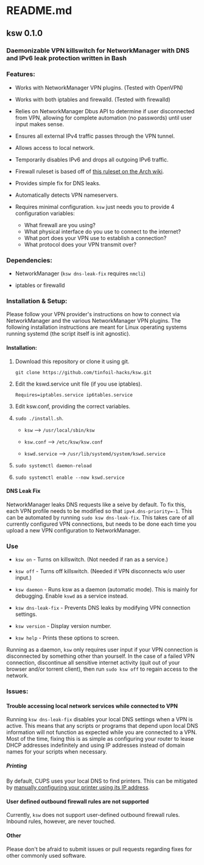 # README.md

## ksw 0.1.0 

### Daemonizable VPN killswitch for NetworkManager with DNS and IPv6 leak protection written in Bash

### Features:

- Works with NetworkManager VPN plugins. (Tested with OpenVPN)

- Works with both iptables and firewalld. (Tested with firewalld)

- Relies on NetworkManager Dbus API to determine if user disconnected from VPN, allowing for complete automation (no passwords) until user input makes sense.

- Ensures all external IPv4 traffic passes through the VPN tunnel. 

- Allows access to local network.

- Temporarily disables IPv6 and drops all outgoing IPv6 traffic.

- Firewall ruleset is based off of [this ruleset on the Arch wiki](https://wiki.archlinux.org/index.php/Private_Internet_Access#Internet_%22kill_switch%22).

- Provides simple fix for DNS leaks.

- Automatically detects VPN nameservers.

- Requires minimal configuration. `ksw` just needs you to provide 4 configuration variables: 
  - What firewall are you using? 
  - What physical interface do you use to connect to the internet? 
  - What port does your VPN use to establish a connection?
  - What protocol does your VPN transmit over?

### Dependencies:

- NetworkManager (`ksw dns-leak-fix` requires `nmcli`)

- iptables or firewalld

### Installation & Setup:

Please follow your VPN provider's instructions on how to connect
via NetworkManager and the various NetworkManager VPN plugins. 
The following installation instructions are meant for Linux 
operating systems running systemd (the script itself is init 
agnostic).

#### Installation:

1. Download this repository or clone it using git.

   `git clone https://github.com/tinfoil-hacks/ksw.git`

2. Edit the kswd.service unit file (if you use iptables).
   
   ```
   Requires=iptables.service ip6tables.service
   ```

3. Edit ksw.conf, providing the correct variables.

4. `sudo ./install.sh`.

    - `ksw` --> `/usr/local/sbin/ksw`

    - `ksw.conf` --> `/etc/ksw/ksw.conf`

    - `kswd.service` --> `/usr/lib/systemd/system/kswd.service`

5. `sudo systemctl daemon-reload`

6. `sudo systemctl enable --now kswd.service`

#### DNS Leak Fix

NetworkManager leaks DNS requests like a seive by default. To fix 
this, each VPN profile needs to be modified so that 
`ipv4.dns-priority=-1`. This can be automated by running 
`sudo ksw dns-leak-fix`. This takes care of all currently 
configured VPN connections, but needs to be done each time you 
upload a new VPN configuration to NetworkManager.

### Use

- `ksw on` - Turns on killswitch. (Not needed if ran as a service.)

- `ksw off` - Turns off killswitch. (Needed if VPN disconnects w/o user input.)

- `ksw daemon` - Runs ksw as a daemon (automatic mode). This is mainly for debugging. Enable `kswd` as a service instead.

- `ksw dns-leak-fix` - Prevents DNS leaks by modifying VPN connection settings. 

- `ksw version` - Display version number.

- `ksw help` - Prints these options to screen.

Running as a daemon, `ksw` only requires user input if your VPN 
connection is disconnected by something other than yourself. In the 
case of a failed VPN connection, discontinue all sensitive internet
activity (quit out of your browser and/or torrent client), then run 
`sudo ksw off` to regain access to the network. 

### Issues:

#### Trouble accessing local network services while connected to VPN

Running `ksw dns-leak-fix` disables your local DNS settings when a 
VPN is active. This means that any scripts or programs that depend 
upon local DNS information will not function as expected while you 
are connected to a VPN. Most of the time, fixing this is as simple 
as configuring your router to lease DHCP addresses indefinitely and 
using IP addresses instead of domain names for your scripts when 
necessary.

##### Printing

By default, CUPS uses your local DNS to find printers. This can be 
mitigated by [manually configuring your printer using its IP 
address](https://www.cups.org/doc/network.html). 

#### User defined outbound firewall rules are not supported

Currently, `ksw` does not support user-defined outbound firewall 
rules. Inbound rules, however, are never touched. 

#### Other

Please don't be afraid to submit issues or pull requests regarding 
fixes for other commonly used software.
